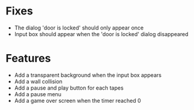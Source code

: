 # Fixes
- The dialog 'door is locked' should only appear once
- Input box should appear when the 'door is locked' dialog disappeared

# Features
- Add a transparent background when the input box appears
- Add a wall collision
- Add a pause and play button for each tapes
- Add a pause menu
- Add a game over screen when the timer reached 0
